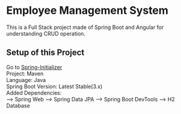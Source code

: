 # Employee Management System <br>
This is a Full Stack project made of Spring Boot and Angular for understanding CRUD operation.

## Setup of this Project <br>
Go to [Spring-Initializer](https://start.spring.io)<br>
Project: Maven<br>
Language: Java<br>
Spring Boot Version: Latest Stable(3.x)<br>
Added Dependencies:<br>
    --> Spring Web
    --> Spring Data JPA
    --> Spring Boot DevTools
    --> H2 Database